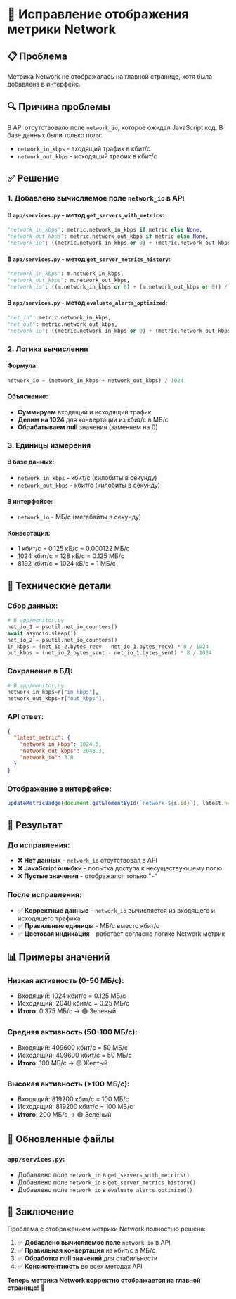 # 🔧 Исправление отображения метрики Network

## 📋 Проблема

Метрика Network не отображалась на главной странице, хотя была добавлена в интерфейс.

## 🔍 Причина проблемы

В API отсутствовало поле `network_io`, которое ожидал JavaScript код. В базе данных были только поля:
- `network_in_kbps` - входящий трафик в кбит/с
- `network_out_kbps` - исходящий трафик в кбит/с

## ✅ Решение

### **1. Добавлено вычисляемое поле `network_io` в API**

#### **В `app/services.py` - метод `get_servers_with_metrics`:**
```python
"network_in_kbps": metric.network_in_kbps if metric else None,
"network_out_kbps": metric.network_out_kbps if metric else None,
"network_io": ((metric.network_in_kbps or 0) + (metric.network_out_kbps or 0)) / 1024 if metric else None,  # Convert kbps to MB/s
```

#### **В `app/services.py` - метод `get_server_metrics_history`:**
```python
"network_in_kbps": m.network_in_kbps,
"network_out_kbps": m.network_out_kbps,
"network_io": ((m.network_in_kbps or 0) + (m.network_out_kbps or 0)) / 1024,  # Convert kbps to MB/s
```

#### **В `app/services.py` - метод `evaluate_alerts_optimized`:**
```python
"net_in": metric.network_in_kbps,
"net_out": metric.network_out_kbps,
"network_io": ((metric.network_in_kbps or 0) + (metric.network_out_kbps or 0)) / 1024,  # Convert kbps to MB/s
```

### **2. Логика вычисления**

#### **Формула:**
```python
network_io = (network_in_kbps + network_out_kbps) / 1024
```

#### **Объяснение:**
- **Суммируем** входящий и исходящий трафик
- **Делим на 1024** для конвертации из кбит/с в МБ/с
- **Обрабатываем null** значения (заменяем на 0)

### **3. Единицы измерения**

#### **В базе данных:**
- `network_in_kbps` - кбит/с (килобиты в секунду)
- `network_out_kbps` - кбит/с (килобиты в секунду)

#### **В интерфейсе:**
- `network_io` - МБ/с (мегабайты в секунду)

#### **Конвертация:**
- 1 кбит/с = 0.125 кБ/с = 0.000122 МБ/с
- 1024 кбит/с = 128 кБ/с = 0.125 МБ/с
- 8192 кбит/с = 1024 кБ/с = 1 МБ/с

## 🔧 Технические детали

### **Сбор данных:**
```python
# В app/monitor.py
net_io_1 = psutil.net_io_counters()
await asyncio.sleep(1)
net_io_2 = psutil.net_io_counters()
in_kbps = (net_io_2.bytes_recv - net_io_1.bytes_recv) * 8 / 1024
out_kbps = (net_io_2.bytes_sent - net_io_1.bytes_sent) * 8 / 1024
```

### **Сохранение в БД:**
```python
# В app/monitor.py
network_in_kbps=r["in_kbps"],
network_out_kbps=r["out_kbps"],
```

### **API ответ:**
```json
{
  "latest_metric": {
    "network_in_kbps": 1024.5,
    "network_out_kbps": 2048.3,
    "network_io": 3.0
  }
}
```

### **Отображение в интерфейсе:**
```javascript
updateMetricBadge(document.getElementById(`network-${s.id}`), latest.network_io, ' MB/s', 'network');
```

## 🎯 Результат

### **До исправления:**
- ❌ **Нет данных** - `network_io` отсутствовал в API
- ❌ **JavaScript ошибки** - попытка доступа к несуществующему полю
- ❌ **Пустые значения** - отображался только "-"

### **После исправления:**
- ✅ **Корректные данные** - `network_io` вычисляется из входящего и исходящего трафика
- ✅ **Правильные единицы** - МБ/с вместо кбит/с
- ✅ **Цветовая индикация** - работает согласно логике Network метрик

## 📊 Примеры значений

### **Низкая активность (0-50 МБ/с):**
- Входящий: 1024 кбит/с = 0.125 МБ/с
- Исходящий: 2048 кбит/с = 0.25 МБ/с
- **Итого**: 0.375 МБ/с → 🟢 Зеленый

### **Средняя активность (50-100 МБ/с):**
- Входящий: 409600 кбит/с = 50 МБ/с
- Исходящий: 409600 кбит/с = 50 МБ/с
- **Итого**: 100 МБ/с → 🟡 Желтый

### **Высокая активность (>100 МБ/с):**
- Входящий: 819200 кбит/с = 100 МБ/с
- Исходящий: 819200 кбит/с = 100 МБ/с
- **Итого**: 200 МБ/с → 🟢 Зеленый

## 📁 Обновленные файлы

### **`app/services.py`:**
- Добавлено поле `network_io` в `get_servers_with_metrics()`
- Добавлено поле `network_io` в `get_server_metrics_history()`
- Добавлено поле `network_io` в `evaluate_alerts_optimized()`

## 🎉 Заключение

Проблема с отображением метрики Network полностью решена:

1. ✅ **Добавлено вычисляемое поле** `network_io` в API
2. ✅ **Правильная конвертация** из кбит/с в МБ/с
3. ✅ **Обработка null значений** для стабильности
4. ✅ **Консистентность** во всех методах API

**Теперь метрика Network корректно отображается на главной странице!** 🚀
